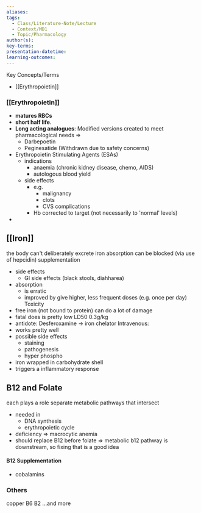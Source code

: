 ```yaml
---
aliases: 
tags:
  - Class/Literature-Note/Lecture
  - Context/MD1
  - Topic/Pharmacology
author(s): 
key-terms: 
presentation-datetime: 
learning-outcomes:
---
```

Key Concepts/Terms
- [[Erythropoietin]]


### [[Erythropoietin]]
- **matures RBCs** 
- **short half life**. 
- **Long acting analogues**: Modified versions created to meet pharmacological needs =>
	- Darbepoetin
	- Peginesatide (Withdrawn due to safety concerns)
- Erythropoietin Stimulating Agents (ESAs) 
	- indications
		- anaemia (chronic kidney disease, chemo, AIDS)
		- autologous blood yield
	- side effects
		- e.g.
			- malignancy
			- clots
			- CVS complications
		- Hb corrected to target (not necessarily to 'normal' levels)
- 

## [[Iron]]
the body can't deliberately excrete iron
absorption can be blocked (via use of hepcidin)
supplementation 
- side effects
	- GI side effects (black stools, diahharea)
- absorption 
	- is erratic
	- improved by give higher, less frequent doses (e.g. once per day)
Toxicity
- free iron (not bound to protein) can do a lot of damage 
- fatal does is pretty low LD50 0.3g/kg
- antidote: Desferoxamine -> iron chelator
Intravenous:
- works pretty well
- possible side effects
	- staining
	- pathogenesis
	- hyper phospho
- iron wrapped in carbohydrate shell
- triggers a inflammatory response


## B12 and Folate
each plays a role separate metabolic pathways that intersect
- needed in 
	- DNA synthesis
	- erythropoietic cycle
-  deficiency => macrocytic anemia
- should replace B12 before folate => metabolic b12 pathway is downstream, so fixing that is a good idea
#### B12 Supplementation
- cobalamins


### Others
copper
B6
B2
...and more
